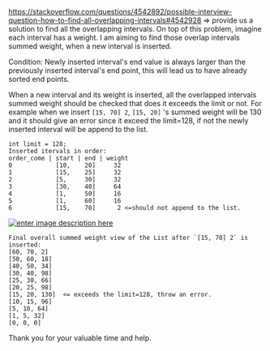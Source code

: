 https://stackoverflow.com/questions/4542892/possible-interview-question-how-to-find-all-overlapping-intervals#4542928 => provide us a solution to find all the overlapping intervals. On top of this problem, imagine each interval has a weight. I am aiming to find those overlap intervals summed weight, when a new interval is inserted. 

Condition: Newly inserted interval's end value is always larger than the previously inserted interval's end point, this will lead us to have already sorted end points.

When a new interval and its weight is inserted, all the overlapped intervals summed weight should be checked that does it exceeds the limit or not. For example when we insert `[15, 70] 2`, `[15, 20]` 's summed weight will be 130 and it should give an error since it exceed the limit=128, if not the newly inserted interval will be append to the list.

    int limit = 128;
    Inserted itervals in order:
    order_come | start | end | weight
    0            [10,    20]     32  
    1            [15,    25]     32  
    2            [5,     30]     32 
    3            [30,    40]     64
    4            [1,     50]     16
    5            [1,     60]     16 
    6            [15,    70]      2 <=should not append to the list.

[![enter image description here][2]][2]

    Final overall summed weight view of the List after `[15, 70] 2` is inserted:
    [60, 70, 2]     
    [50, 60, 18]    
    [40, 50, 34]    
    [30, 40, 98]    
    [25, 30, 66]    
    [20, 25, 98]    
    [15, 20, 130]  <= exceeds the limit=128, throw an error. 
    [10, 15, 96]
    [5, 10, 64]
    [1, 5, 32]
    [0, 0, 0]

Thank you for your valuable time and help.


  [1]: https://i.stack.imgur.com/5JcZB.png
  [2]: https://i.stack.imgur.com/Gtp7a.png
